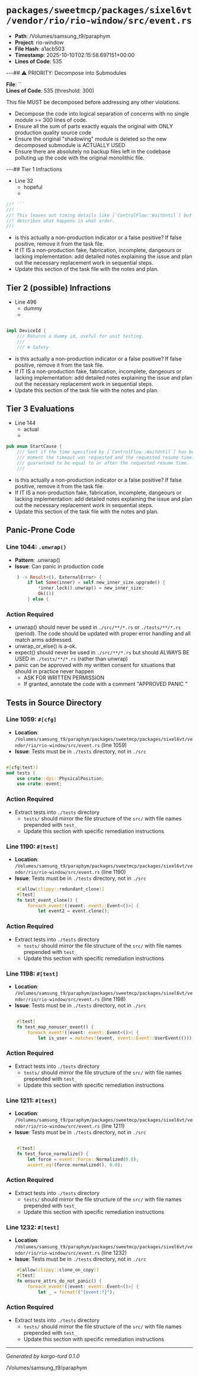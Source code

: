 # `packages/sweetmcp/packages/sixel6vt/vendor/rio/rio-window/src/event.rs`

- **Path**: /Volumes/samsung_t9/paraphym
- **Project**: rio-window
- **File Hash**: a1acb503  
- **Timestamp**: 2025-10-10T02:15:58.697151+00:00  
- **Lines of Code**: 535

---## ⚠️ PRIORITY: Decompose into Submodules

**File**: ``  
**Lines of Code**: 535 (threshold: 300)

This file MUST be decomposed before addressing any other violations.

- Decompose the code into logical separation of concerns with no single module >= 300 lines of code. 
- Ensure all the sum of parts exactly equals the original with ONLY production quality source code
- Ensure the original "shadowing" module is deleted so the new decomposed submodule is ACTUALLY USED
- Ensure there are absolutely no backup files left in the codebase polluting up the code with the original monolithic file.

---## Tier 1 Infractions 


- Line 32
  - hopeful
  - 

```rust
//! ```
//!
//! This leaves out timing details like [`ControlFlow::WaitUntil`] but hopefully
//! describes what happens in what order.
//!
```

- is this actually a non-production indicator or a false positive? If false positive, remove it from the task file.
- If IT IS a non-production fake, fabrication, incomplete, dangeours or lacking implementation: add detailed notes explaining the issue and plan out the necessary replacement work in sequential steps. 
- Update this section of the task file with the notes and plan.

## Tier 2 (possible) Infractions 


- Line 496
  - dummy
  - 

```rust

impl DeviceId {
    /// Returns a dummy id, useful for unit testing.
    ///
    /// # Safety
```

- is this actually a non-production indicator or a false positive? If false positive, remove it from the task file.
- If IT IS a non-production fake, fabrication, incomplete, dangeours or lacking implementation: add detailed notes explaining the issue and plan out the necessary replacement work in sequential steps. 
- Update this section of the task file with the notes and plan.

## Tier 3 Evaluations


- Line 144
  - actual
  - 

```rust
pub enum StartCause {
    /// Sent if the time specified by [`ControlFlow::WaitUntil`] has been reached. Contains the
    /// moment the timeout was requested and the requested resume time. The actual resume time is
    /// guaranteed to be equal to or after the requested resume time.
    ///
```

- is this actually a non-production indicator or a false positive? If false positive, remove it from the task file.
- If IT IS a non-production fake, fabrication, incomplete, dangeours or lacking implementation: add detailed notes explaining the issue and plan out the necessary replacement work in sequential steps. 
- Update this section of the task file with the notes and plan.

## Panic-Prone Code


### Line 1044: `.unwrap()`

- **Pattern**: .unwrap()
- **Issue**: Can panic in production code

```rust
    ) -> Result<(), ExternalError> {
        if let Some(inner) = self.new_inner_size.upgrade() {
            *inner.lock().unwrap() = new_inner_size;
            Ok(())
        } else {
```

### Action Required

- unwrap() should never be used in `./src/**/*.rs` or `./tests/**/*.rs` (period). The code should be updated with proper error handling and all match arms addressed.
- unwrap_or_else() is a-ok. 
- expect() should never be used in `./src/**/*.rs` but should ALWAYS BE USED in `./tests/**/*.rs` (rather than unwrap)
- panic can be approved with my written consent for situations that should in practice never happen  
  - ASK FOR WRITTEN PERMISSION
  - If granted, annotate the code with a comment "APPROVED PANIC "

## Tests in Source Directory


### Line 1059: `#[cfg]`

- **Location**: `/Volumes/samsung_t9/paraphym/packages/sweetmcp/packages/sixel6vt/vendor/rio/rio-window/src/event.rs` (line 1059)
- **Issue**: Tests must be in `./tests` directory, not in `./src`

```rust

#[cfg(test)]
mod tests {
    use crate::dpi::PhysicalPosition;
    use crate::event;
```

### Action Required

- Extract tests into `./tests` directory
  - `tests/` should mirror the file structure of the `src/` with file names prepended with `test_`
  - Update this section with specific remediation instructions
  


### Line 1190: `#[test]`

- **Location**: `/Volumes/samsung_t9/paraphym/packages/sweetmcp/packages/sixel6vt/vendor/rio/rio-window/src/event.rs` (line 1190)
- **Issue**: Tests must be in `./tests` directory, not in `./src`

```rust
    #[allow(clippy::redundant_clone)]
    #[test]
    fn test_event_clone() {
        foreach_event!(|event: event::Event<()>| {
            let event2 = event.clone();
```

### Action Required

- Extract tests into `./tests` directory
  - `tests/` should mirror the file structure of the `src/` with file names prepended with `test_`
  - Update this section with specific remediation instructions
  


### Line 1198: `#[test]`

- **Location**: `/Volumes/samsung_t9/paraphym/packages/sweetmcp/packages/sixel6vt/vendor/rio/rio-window/src/event.rs` (line 1198)
- **Issue**: Tests must be in `./tests` directory, not in `./src`

```rust

    #[test]
    fn test_map_nonuser_event() {
        foreach_event!(|event: event::Event<()>| {
            let is_user = matches!(event, event::Event::UserEvent(()));
```

### Action Required

- Extract tests into `./tests` directory
  - `tests/` should mirror the file structure of the `src/` with file names prepended with `test_`
  - Update this section with specific remediation instructions
  


### Line 1211: `#[test]`

- **Location**: `/Volumes/samsung_t9/paraphym/packages/sweetmcp/packages/sixel6vt/vendor/rio/rio-window/src/event.rs` (line 1211)
- **Issue**: Tests must be in `./tests` directory, not in `./src`

```rust

    #[test]
    fn test_force_normalize() {
        let force = event::Force::Normalized(0.0);
        assert_eq!(force.normalized(), 0.0);
```

### Action Required

- Extract tests into `./tests` directory
  - `tests/` should mirror the file structure of the `src/` with file names prepended with `test_`
  - Update this section with specific remediation instructions
  


### Line 1232: `#[test]`

- **Location**: `/Volumes/samsung_t9/paraphym/packages/sweetmcp/packages/sixel6vt/vendor/rio/rio-window/src/event.rs` (line 1232)
- **Issue**: Tests must be in `./tests` directory, not in `./src`

```rust
    #[allow(clippy::clone_on_copy)]
    #[test]
    fn ensure_attrs_do_not_panic() {
        foreach_event!(|event: event::Event<()>| {
            let _ = format!("{event:?}");
```

### Action Required

- Extract tests into `./tests` directory
  - `tests/` should mirror the file structure of the `src/` with file names prepended with `test_`
  - Update this section with specific remediation instructions
  

---

*Generated by kargo-turd 0.1.0*

/Volumes/samsung_t9/paraphym
